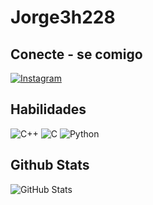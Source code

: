 # Jorge3h228

## Conecte - se comigo
[![Instagram](https://img.shields.io/badge/Instagram-0077B5?style=for-the-badge&logo=instagram&logoColor=black)](https://www.instagram.com/martinstech07/)

## Habilidades
![C++](https://img.shields.io/badge/C%2B%2B-00599C?style=for-the-badge&logo=c%2B%2B&logoColor=white) 	![C](https://img.shields.io/badge/C-00599C?style=for-the-badge&logo=c&logoColor=white) ![Python](https://img.shields.io/badge/python-3670A0?style=for-the-badge&logo=python&logoColor=ffdd54)

## Github Stats
![GitHub Stats](https://github-readme-stats.vercel.app/api?username=Jorge3h228&theme=transparent&bg_color=000&border_color=30A3DC&show_icons=true&icon_color=30A3DC&title_color=#64d22d&text_color=FFF)



